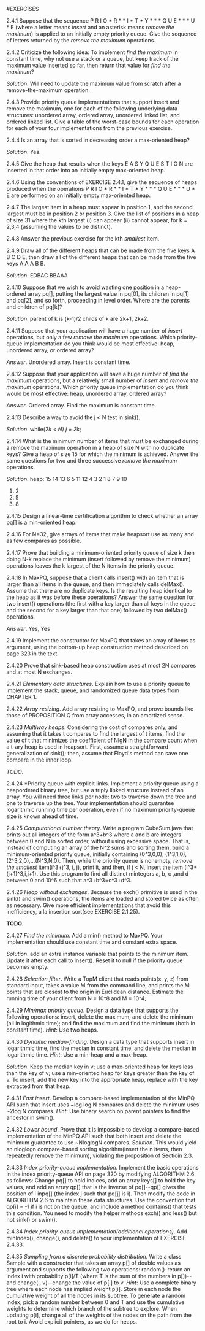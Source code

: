 #EXERCISES

2.4.1 Suppose that the sequence P R I O * R * * I * T * Y * * * Q U E * * * U * E (where a letter means *insert* and an asterisk means *remove the maximum*) is applied to an initially empty priority queue. Give the sequence of letters returned by the *remove the maximum* operations.

2.4.2 Criticize the following idea: To implement *find the maximum* in constant time, why not use a stack or a queue, but keep track of the maximum value inserted so far, then return that value for *find the maximum*?

*Solution*. Will need to update the maximum value from scratch after a remove-the-maximum operation.

2.4.3 Provide priority queue implementations that support insert and remove the maximum, one for each of the following underlying data structures: unordered array, ordered array, unordered linked list, and ordered linked list. Give a table of the worst-case bounds for each operation for each of your four implementations from the previous exercise.

2.4.4 Is an array that is sorted in decreasing order a max-oriented heap?

*Solution*. Yes.

2.4.5 Give the heap that results when the keys E A S Y Q U E S T I O N are inserted in that order into an initially empty max-oriented heap.

2.4.6 Using the conventions of EXERCISE 2.4.1, give the sequence of heaps produced when the operations P R I O * R * * I * T * Y * * * Q U E * * * U * E are performed on an initially empty max-oriented heap.

2.4.7 The largest item in a heap must appear in position 1, and the second largest must be in position 2 or position 3. Give the list of positions in a heap of size 31 where the kth largest (i) can appear (ii) cannot appear, for k = 2,3,4 (assuming the values to be distinct).

2.4.8 Answer the previous exercise for the kth *smallest* item.

2.4.9 Draw all of the different heaps that can be made from the five keys A B C D E, then draw all of the different heaps that can be made from the five keys A A A B B.

*Solution*. EDBAC
            BBAAA

2.4.10 Suppose that we wish to avoid wasting one position in a heap-ordered array pq[], putting the largest value in pq[0], its children in pq[1] and pq[2], and so forth, proceeding in level order. Where are the parents and children of pq[k]?

*Solution*. parent of k is (k-1)/2 
            childs of k are 2k+1, 2k+2.

2.4.11 Suppose that your application will have a huge number of *insert* operations, but only a few *remove the maximum* operations. Which priority-queue implementation do you think would be most effective: heap, unordered array, or ordered array?

*Answer*. Unordered array. Insert is constant time.

2.4.12 Suppose that your application will have a huge number of *find the maximum* operations, but a relatively small number of *insert* and *remove the maximum* operations. Which priority queue implementation do you think would be most effective: heap, unordered array, ordered array?

*Answer*. Ordered array. Find the maximum is constant time.

2.4.13 Describe a way to avoid the j < N test in sink().

*Solution*. while(2*k < N) j = 2*k;

2.4.14 What is the minimum number of items that must be exchanged during a remove the maximum operation in a heap of size N with no duplicate keys? Give a heap of size 15 for which the minimum is achieved. Answer the same questions for two and three successive *remove the maximum* operations.

*Solution*. heap: 15 14 13 6 5 11 12 4 3 2 1 8 7 9 10
1) 2
2) 5
3) 8


2.4.15 Design a linear-time certification algorithm to check whether an array pq[] is a min-oriented heap.

2.4.16 For N=32, give arrays of items that make heapsort use as many and as few compares as possible.

2.4.17 Prove that building a minimum-oriented priority queue of size k then doing N-k replace the minimum (insert followed by remove the minimum) operations leaves the k largest of the N items in the priority queue.

2.4.18 In MaxPQ, suppose that a client calls insert() with an item that is larger than all items in the queue, and then immediately calls delMax(). Assume that there are no duplicate keys. Is the resulting heap identical to the heap as it was before these operations? Answer the same question for two insert() operations (the first with a key larger than all keys in the queue and the second for a key larger than that one) followed by two delMax() operations.

*Answer*. Yes, Yes

2.4.19 Implement the constructor for MaxPQ that takes an array of items as argument, using the bottom-up heap construction method described on page 323 in the text.

2.4.20 Prove that sink-based heap construction uses at most 2N compares and at most N exchanges.

2.4.21 *Elementary data structures*. Explain how to use a priority queue to implement the stack, queue, and randomized queue data types from CHAPTER 1.

2.4.22 *Array resizing*. Add array resizing to MaxPQ, and prove bounds like those of PROPOSITION Q from array accesses, in an amortized sense.

2.4.23 *Multiway heaps*. Considering the cost of compares only, and assuming that it takes t compares to find the largest of t items, find the value of t that minimizes the coefficient of NlgN in the compare count when a t-ary heap is used in heapsort. First, assume a straightforward generalization of sink(); then, assume that Floyd's method can save one compare in the inner loop.

*TODO*.

2.4.24 *Priority queue with explicit links. Implement a priority queue using a heapordered binary tree, but use a triply linked structure instead of an array. You will need three links per node: two to traverse down the tree and one to traverse up the tree. Your implementation should guarantee logarithmic running time per operation, even if no maximum priority-queue size is known ahead of time.

2.4.25 *Computational number theory*. Write a program CubeSum.java that prints out all integers of the form a^3+b^3 where a and b are integers between 0 and N in sorted order, without using excessive space. That is, instead of computing an array of the N^2 sums and sorting them, build a minimum-oriented priority queue, initially containing (0^3,0,0), (1^3,1,0),(2^3,2,0),...(N^3,N,0). Then, while the priority queue is nonempty, *remove the smallest* item(i^3+j^3, i, j), print
it, and then, if j < N, insert the item (i^3+(j+1)^3,i,j+1). Use this program to find all distinct mintegers a, b, c ,and d between 0 and 10^6 such that a^3+b^3=c^3+d^3.


2.4.26 *Heap without exchanges*. Because the exch() primitive is used in the sink() and swim() operations, the items are loaded and stored twice as often as necessary. Give more efficient implementations that avoid this inefficiency, a la insertion sort(see EXERCISE 2.1.25).

**TODO**.


2.4.27 *Find the minimum*. Add a min() method to MaxPQ. Your implementation should use constant time and constant extra space.

*Solution*. add an extra instance variable that points to the minimum item. Update it after each call to insert(). Reset it to null if the priority queue becomes empty.

2.4.28 *Selection filter*. Write a TopM client that reads points(x, y, z) from standard input, takes a value M from the command line, and prints the M points that are closest to the origin in Euclidean distance. Estimate the running time of your client from N = 10^8 and M = 10^4;

2.4.29 *Min/max priority queue*. Design a data type that supports the following operations: insert, delete the maximum, and delete the minimum (all in logithmic time); and find the maximum and find the minimum (both in constant time). *Hint*: Use two heaps.

2.4.30 *Dynamic median-finding*. Design a data type that supports insert in logarithmic time, find the median in constant time, and delete the median in logarithmic time. *Hint*: Use a min-heap and a max-heap.

*Solution*. Keep the median key in v; use a max-oriented heap for keys less than the key of v; use a min-oriented heap for keys greater than the key of v. To insert, add the new key into the appropriate heap, replace with the key extracted from that heap.

2.4.31 *Fast insert*. Develop a compare-based implementation of the MinPQ API such that insert uses ~log log N compares and delete the minimum uses ~2log N compares. *Hint*: Use binary search on parent pointers to find the ancestor in swim().

2.4.32 *Lower bound*. Prove that it is impossible to develop a compare-based implementation of the MinPQ API such that both insert and delete the minimum guarantee to use ~NloglogN compares.
*Solution*. This would yield an nloglogn compare-based sorting algorithm(insert the n items, then repeatedly remove the minimum), violating the proposition of Sectioin 2.3.

2.4.33 *Index priority-queue implementation*. Implement the basic operations in the index priority-queue API on page 320 by modifying ALGORITHM 2.6 as follows: Change pq[] to hold indices, add an array keys[] to hold the key values, and add an array qp[] that is the inverse of pq[]--qp[] gives the position of i inpq[] (the index j such that pq[j] is i). Then modify the code in ALGORITHM 2.6 to maintain these data structures. Use the convention that qp[i] = -1 if i is not on
the queue, and include a method contains() that tests this condition. You need to modify the helper methods exch() and less() but not sink() or swim().


2.4.34 *Index priority-queue implementation(additional operations)*. Add minIndex(), change(), and delete() to your implementation of EXERCISE 2.4.33.

2.4.35 *Sampling from a discrete probability distribution*. Write a class Sample with a constructor that takes an array p[] of double values as argument and supports the following two operations: random()-return an index i with probability p[i]/T (where T is the sum of the numbers in p[])--and change(i, v)--change the value of p[i] to v. *Hint*: Use a complete binary tree where each node has implied weight p[i]. Store in each node the cumulative weight of all the nodes
in its subtree. To generate a random index, pick a random number between 0 and T and use the cumulative weights to determine which branch of the subtree to explore. When updating p[i], change all of the weights of the nodes on the path from the root to i. Avoid explicit pointers, as we do for heaps.










